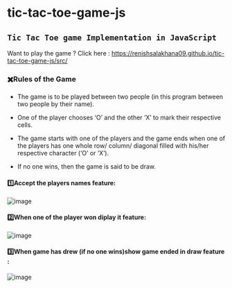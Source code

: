 # tic-tac-toe-game-js
## `Tic Tac Toe game Implementation in JavaScript`

Want to play the game ? Click here : https://renishsalakhana09.github.io/tic-tac-toe-game-js/src/

### :heavy_multiplication_x:Rules of the Game

* The game is to be played between two people (in this program between two people by their name).

* One of the player chooses ‘O’ and the other ‘X’ to mark their respective cells.

* The game starts with one of the players and the game ends when one of the players has one whole row/ column/ diagonal filled with his/her respective character (‘O’ or ‘X’).

* If no one wins, then the game is said to be draw.

#### :one:Accept the players names feature:

![image](https://user-images.githubusercontent.com/104903815/177927567-fa5246a4-fe05-473c-9651-6c8d500e40d8.png)

#### 2️⃣When one of the player won diplay it feature:

![image](https://user-images.githubusercontent.com/104903815/179478205-61f730fe-158b-42a7-9620-03ddd85ae06e.png)

#### 3️⃣When game has drew (if no one wins)show game ended in draw feature :

![image](https://user-images.githubusercontent.com/104903815/179478524-3f6fe857-6c86-4b40-bd6e-04529e8aa829.png)


